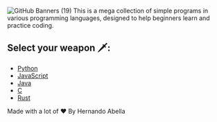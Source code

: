 ![GitHub Banners (19)](https://github.com/user-attachments/assets/e660ebe4-f737-4e15-9856-4cf28f9b52c6)
This is a mega collection of simple programs in various programming languages, designed to help beginners learn and practice coding.

## Select your weapon 🗡️:
- [Python](./python-programs.md)
- [JavaScript](./javascript-programs.md)
- [Java](./java-programs.md)
- [C](./c-programs.md)
- [Rust](rust-programs.md)

Made with a lot of ❤️ By Hernando Abella
